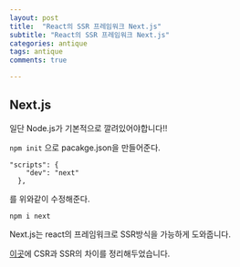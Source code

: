 ```yaml
---
layout: post
title:  "React의 SSR 프레임워크 Next.js"
subtitle: "React의 SSR 프레임워크 Next.js"
categories: antique
tags: antique
comments: true

---
```


## Next.js

일단 Node.js가 기본적으로 깔려있어야합니다!!

`npm init` 으로 pacakge.json을 만들어준다.
```
"scripts": {
    "dev": "next"
  },
```
를 위와같이 수정해준다.

`npm i next`

Next.js는 react의 프레임워크로 SSR방식을 가능하게 도와줍니다.

[이곳](https://erurang.github.io/web/2021/01/19/web-base-ssrcsr/)에 CSR과 SSR의 차이를 정리해두었습니다.
